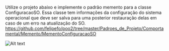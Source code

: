 
Utilize o projeto abaixo e implemente o padrão memento para a classe ConfiguracaoSO. Essa classe tem informações da configuração do sistema operacional que deve ser salva para uma posterior restauração delas em caso de um erro na atualização do SO.
https://github.com/felipefo/poo2/tree/master/Padroes_de_Projeto/Comportamental/Memento/MementoConfiguracaoSO

![Alt text](https://github.com/phoenixproject/poo2_2017/tree/master/Padroes_de_Projeto/Comportamental/Memento/MementoConfiguracaoSO/diagrama_memento.png?raw=true "Diagrama Memento")